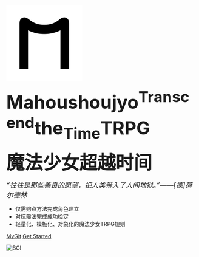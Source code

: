 <img src="M.svg" style="zoom:50%" />

<strong><font size= 7 >Mahoushoujyo<sup>Transcend</sup>the<sub>Time</sub>TRPG</font></strong>

<strong>
<font size = 8>魔法少女超越时间</font></strong>

<font size = 4><i>“往往是那些善良的愿望，把人类带入了人间地狱。”——[德]荷尔德林</i></font>

- 仅需购点方法完成角色建立
- 对抗骰法完成成功检定
- 轻量化、模板化、对象化的魔法少女TRPG规则

[MyGit](https://whiteloran.github.io/)
[Get Started](home.md)

<!-- background image -->

![BGI](https://s1.ax1x.com/2020/05/23/YxeMxs.png)

